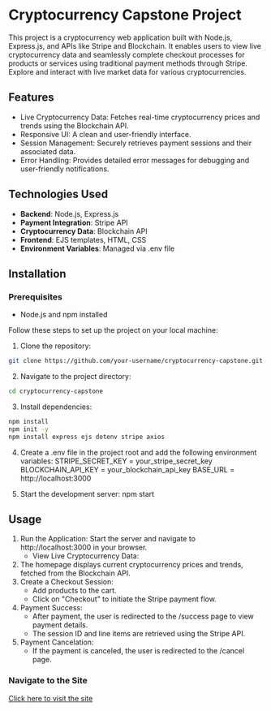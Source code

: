 # Cryptocurrency Capstone Project

This project is a cryptocurrency web application built with Node.js, Express.js, and APIs like Stripe and Blockchain. It enables users to view live cryptocurrency data and seamlessly complete checkout processes for products or services using traditional payment methods through Stripe.
Explore and interact with live market data for various cryptocurrencies.

## Features

- Live Cryptocurrency Data: Fetches real-time cryptocurrency prices and trends using the Blockchain API.
- Responsive UI: A clean and user-friendly interface.
- Session Management: Securely retrieves payment sessions and their associated data.
- Error Handling: Provides detailed error messages for debugging and user-friendly notifications.

## Technologies Used

- **Backend**: Node.js, Express.js
- **Payment Integration**: Stripe API
- **Cryptocurrency Data**: Blockchain API
- **Frontend**: EJS templates, HTML, CSS
- **Environment Variables**: Managed via .env file

## Installation

### Prerequisites
- Node.js and npm installed

Follow these steps to set up the project on your local machine:

1. Clone the repository:
```bash
git clone https://github.com/your-username/cryptocurrency-capstone.git
```
2. Navigate to the project directory:
```bash
cd cryptocurrency-capstone
```
3. Install dependencies:
```bash
npm install
npm init -y
npm install express ejs dotenv stripe axios
```
4. Create a .env file in the project root and add the following environment variables:
STRIPE_SECRET_KEY = your_stripe_secret_key
BLOCKCHAIN_API_KEY = your_blockchain_api_key
BASE_URL = http://localhost:3000

6. Start the development server:
npm start

## Usage

1. Run the Application: Start the server and navigate to http://localhost:3000 in your browser.
    - View Live Cryptocurrency Data:
2. The homepage displays current cryptocurrency prices and trends, fetched from the Blockchain API.
3. Create a Checkout Session:
    - Add products to the cart.
    - Click on "Checkout" to initiate the Stripe payment flow.
4. Payment Success:
    - After payment, the user is redirected to the /success page to view payment details.
    - The session ID and line items are retrieved using the Stripe API.
5. Payment Cancelation:
    - If the payment is canceled, the user is redirected to the /cancel page.

### Navigate to the Site
[Click here to visit the site](https://cryptocurrency-capstone-ksuk.onrender.com)